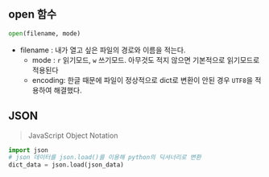## open 함수

```python
open(filename, mode)
```

- filename : 내가 열고 싶은 파일의 경로와 이름을 적는다.
  - mode : `r` 읽기모드, `w` 쓰기모드. 아무것도 적지 않으면 기본적으로 읽기모드로 적용된다
  - encoding: 한글 때문에 파일이 정상적으로 dict로 변환이 안된 경우 `UTF8`을 적용하여 해결했다.



## JSON

> JavaScript Object Notation

```python
import json
# json 데이터를 json.load()를 이용해 python의 딕셔너리로 변환
dict_data = json.load(json_data)
```



